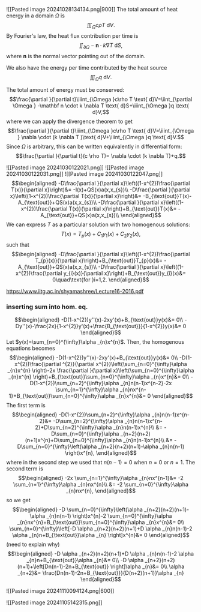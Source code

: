 ![[Pasted image 20241028134134.png|900]]
The total amount of heat energy in a domain $\Omega$ is
$$\iiint_{\Omega }c\rho T \text{ d}V.$$
By Fourier's law, the heat flux contribution per time is 
$$\iint_{\partial \Omega } -\mathbf n \cdot k \nabla T \text{ d}S,$$
where $\mathbf n$ is the normal vector pointing out of the domain.

We also have the energy per time contributed by the heat source
$$\iiint_{\Omega }q \text{ d}V.$$

The total amount of energy must be conserved:
$$\frac{\partial }{\partial t}\iiint_{\Omega }c\rho T \text{ d}V=\iint_{\partial \Omega } -\mathbf n \cdot k \nabla T \text{ d}S+\iiint_{\Omega }q \text{ d}V,$$
where we can apply the divergence theorem to get
$$\frac{\partial }{\partial t}\iiint_{\Omega }c\rho T \text{ d}V=\iiint_{\Omega } \nabla  \cdot (k \nabla T )\text{ d}V+\iiint_{\Omega }q \text{ d}V.$$
Since $\Omega$ is arbitrary, this can be written equivalently in differential form:
$$\frac{\partial }{\partial t}(c \rho T)= \nabla \cdot (k \nabla T)+q.$$

![[Pasted image 20241030122021.png]]
![[Pasted image 20241030122031.png]]
![[Pasted image 20241030122047.png]]
$$\begin{aligned}
-D\frac{\partial }{\partial x}\left((1-x^{2})\frac{\partial T(x)}{\partial x}\right)&= -I(x)+QS(x)a(x,x_{s})\\
-D\frac{\partial }{\partial x}\left((1-x^{2})\frac{\partial T(x)}{\partial x}\right)&= -B_{\text{out}}T(x)-A_{\text{out}}+QS(x)a(x,x_{s})\\
-D\frac{\partial }{\partial x}\left((1-x^{2})\frac{\partial T(x)}{\partial x}\right)+B_{\text{out}}T(x)&= -A_{\text{out}}+QS(x)a(x,x_{s})\\
\end{aligned}$$
We can express $T$ as a particular solution with two homogenous solutions:
$$T(x)=T_{p}(x)+C_{1}y_{1}(x)+C_{2}y_{2}(x),$$
such that
$$\begin{aligned}
-D\frac{\partial }{\partial x}\left((1-x^{2})\frac{\partial T_{p}(x)}{\partial x}\right)+B_{\text{out}}T_{p}(x)&= -A_{\text{out}}+QS(x)a(x,x_{s})\\
-D\frac{\partial }{\partial x}\left((1-x^{2})\frac{\partial y_{i}(x)}{\partial x}\right)+B_{\text{out}}y_{i}(x)&= 0\quad\text{for }i=1,2.
\end{aligned}$$

https://www.iitg.ac.in/shyamashree/Lecture16-2016.pdf

### inserting sum into hom. eq.

$$\begin{aligned}
-D(1-x^{2})y''(x)-2xy'(x)+B_{\text{out}}y(x)&= 0\\
-Dy''(x)-\frac{2x}{1-x^{2}}y'(x)+\frac{B_{\text{out}}}{1-x^{2}}y(x)&= 0
\end{aligned}$$
Let $y(x)=\sum_{n=0}^{\infty}\alpha _{n}x^{n}$. Then, the homogenous equations becomes
$$\begin{aligned}
-D(1-x^{2})y''(x)-2xy'(x)+B_{\text{out}}y(x)&= 0\\
-D(1-x^{2})\frac{\partial ^{2}}{\partial x^{2}}\left(\sum_{n=0}^{\infty}\alpha _{n}x^{n} \right)-2x \frac{\partial }{\partial x}\left(\sum_{n=0}^{\infty}\alpha _{n}x^{n} \right)+B_{\text{out}}\sum_{n=0}^{\infty}\alpha _{n}x^{n}&= 0\\
-D(1-x^{2})\sum_{n=2}^{\infty}\alpha _{n}n(n-1)x^{n-2}-2x \sum_{n=1}^{\infty}\alpha _{n}nx^{n-1}+B_{\text{out}}\sum_{n=0}^{\infty}\alpha _{n}x^{n}&= 0
\end{aligned}$$
The first term is
$$\begin{aligned}
-D(1-x^{2})\sum_{n=2}^{\infty}\alpha _{n}n(n-1)x^{n-2}&= -D\sum_{n=2}^{\infty}\alpha _{n}n(n-1)x^{n-2}+D\sum_{n=2}^{\infty}\alpha _{n}n(n-1)x^{n}\\
&= -D\sum_{n=0}^{\infty}\alpha _{n+2}(n+2)(n+1)x^{n}+D\sum_{n=0}^{\infty}\alpha _{n}n(n-1)x^{n}\\
&= -D\sum_{n=0}^{\infty}\left(\alpha _{n+2}(n+2)(n+1)-\alpha _{n}n(n-1) \right)x^{n},
\end{aligned}$$
where in the second step we used that $n(n-1)=0$ when $n=0$ or $n=1$. The second term is
$$\begin{aligned}
	-2x \sum_{n=1}^{\infty}\alpha _{n}nx^{n-1}&= -2 \sum_{n=1}^{\infty}\alpha _{n}nx^{n}\\
&= -2 \sum_{n=0}^{\infty}\alpha _{n}nx^{n},
\end{aligned}$$
so we get
$$\begin{aligned}
-D \sum_{n=0}^{\infty}\left(\alpha _{n+2}(n+2)(n+1)-\alpha _{n}n(n-1) \right)x^{n}-2 \sum_{n=0}^{\infty}\alpha _{n}nx^{n}+B_{\text{out}}\sum_{n=0}^{\infty}\alpha _{n}x^{n}&= 0\\
\sum_{n=0}^{\infty}\left[-D \alpha _{n+2}(n+2)(n+1)+D \alpha _{n}n(n-1)-2 \alpha _{n}n+B_{\text{out}}\alpha _{n} \right]x^{n}&= 0
\end{aligned}$$
(need to explain why)
$$\begin{aligned}
-D \alpha _{n+2}(n+2)(n+1)+D \alpha _{n}n(n-1)-2 \alpha _{n}n+B_{\text{out}}\alpha _{n}&= 0\\
-D \alpha _{n+2}(n+2)(n+1)+\left[Dn(n-1)-2n+B_{\text{out}} \right]\alpha _{n}&= 0\\
\alpha _{n+2}&= \frac{Dn(n-1)-2n+B_{\text{out}}}{D(n+2)(n+1)}\alpha _{n}
\end{aligned}$$

![[Pasted image 20241110094124.png|600]]


![[Pasted image 20241105142315.png]]
